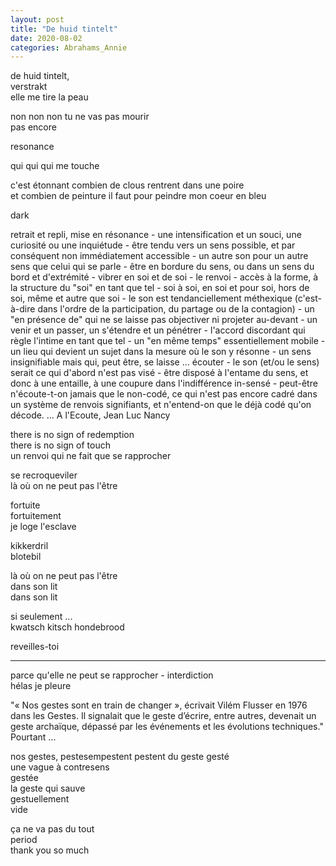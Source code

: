 ```yaml
---
layout: post
title: "De huid tintelt"
date: 2020-08-02
categories: Abrahams_Annie
---
```


de huid tintelt,  
verstrakt  
elle me tire la peau

non non non tu ne vas pas mourir  
pas encore

resonance

qui qui qui me touche

c'est étonnant combien de clous rentrent dans une poire  
et combien de peinture il faut pour peindre mon coeur en bleu

dark

retrait et repli, mise en résonance - une intensification et un souci, une curiosité ou une inquiétude - être tendu vers un sens possible, et par conséquent non immédiatement accessible - un autre son pour un autre sens que celui qui se parle - être en bordure du sens, ou dans un sens du bord et d'extrémité - vibrer en soi et de soi - le renvoi - accès à la forme, à la structure du "soi" en tant que tel - soi à soi, en soi et pour soi, hors de soi, même et autre que soi - le son est tendanciellement méthexique (c'est-à-dire dans l'ordre de la participation, du partage ou de la contagion) - un "en présence de" qui ne se laisse pas objectiver ni projeter au-devant - un venir et un passer, un s'étendre et un pénétrer - l'accord discordant qui règle l'intime en tant que tel - un "en même temps" essentiellement mobile - un lieu qui devient un sujet dans la mesure où le son y résonne - un sens insignifiable mais qui, peut être, se laisse ... écouter - le son (et/ou le sens) serait ce qui d'abord n'est pas visé - être disposé à l'entame du sens, et donc à une entaille, à une coupure dans l'indifférence in-sensé - peut-être n'écoute-t-on jamais que le non-codé, ce qui n'est pas encore cadré dans un système de renvois signifiants, et n'entend-on que le déjà codé qu'on décode. … A l'Ecoute, Jean Luc Nancy

there is no sign of redemption  
there is no sign of touch  
un renvoi qui ne fait que se rapprocher

se recroqueviler  
là où on ne peut pas l'être

fortuite  
fortuitement  
je loge l'esclave


kikkerdril  
blotebil


là où on ne peut pas l'être  
dans son lit  
dans son lit

si seulement ...  
kwatsch kitsch hondebrood

reveilles-toi

***

parce qu'elle ne peut se rapprocher - interdiction  
hélas je pleure

"« Nos gestes sont en train de changer », écrivait Vilém Flusser en 1976 dans les Gestes. Il signalait que le geste d’écrire, entre autres, devenait un geste archaïque, dépassé par les événements et les évolutions techniques." Pourtant ...

nos gestes, pestesempestent pestent du geste gesté  
une vague à contresens  
gestée  
la geste qui sauve  
gestuellement  
vide

ça ne va pas du tout  
period  
thank you so much
